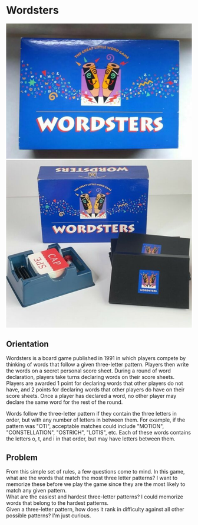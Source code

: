 # Wordsters

![Wordsters box](https://raw.githubusercontent.com/CharlesOB/Wordsters/main/wordsters_box.jpg)
![Wordsters Game Components](https://raw.githubusercontent.com/CharlesOB/Wordsters/main/wordsters_parts.jpg)

## Orientation
Wordsters is a board game published in 1991 in which players compete by thinking of words that follow a given three-letter pattern. Players then write the words on a secret personal score sheet. During a round of word declaration, players take turns declaring words on their score sheets. Players are awarded 1 point for declaring words that other players do not have, and 2 points for declaring words that other players do have on their score sheets. Once a player has declared a word, no other player may declare the same word for the rest of the round. 

Words follow the three-letter pattern if they contain the three letters in order, but with any number of letters in between them. For example, if the pattern was "OTI", acceptable matches could include "MOTION", "CONSTELLATION", "OSTRICH", "LOTIS", etc. Each of these words contains the letters o, t, and i in that order, but may have letters between them. 

## Problem
From this simple set of rules, a few questions come to mind.
In this game, what are the words that match the most three letter patterns? I want to memorize these before we play the game since they are the most likely to match any given pattern. <br/>
What are the easiest and hardest three-letter patterns? I could memorize words that belong to the hardest patterns. <br/>
Given a three-letter pattern, how does it rank in difficulty against all other possible patterns? I'm just curious. 
